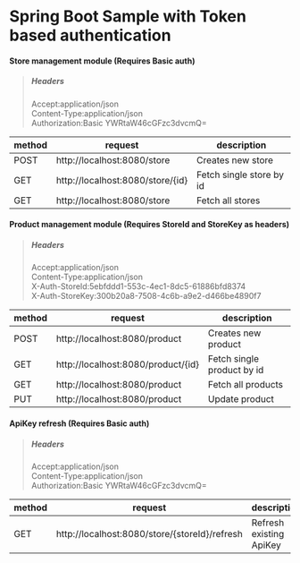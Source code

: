 
# Spring Boot Sample with Token based authentication    

  #### Store management module   (Requires Basic auth)
    
>##### Headers
>   Accept:application/json   
>   Content-Type:application/json   
>   Authorization:Basic YWRtaW46cGFzc3dvcmQ= 

| method   | request                              | description                  |  
|--------  |----------------------------------    |--------------------------    |  
| POST     | http://localhost:8080/store          | Creates new store            |  
| GET      | http://localhost:8080/store/{id}     | Fetch single store by id     |  
| GET      | http://localhost:8080/store     | Fetch all stores             |  
  


  #### Product management module  (Requires StoreId and StoreKey as headers)  
  
>##### Headers  
>   Accept:application/json  
>   Content-Type:application/json  
>   X-Auth-StoreId:5ebfddd1-553c-4ec1-8dc5-61886bfd8374  
>   X-Auth-StoreKey:300b20a8-7508-4c6b-a9e2-d466be4890f7

  
  
| method   | request                              | description                  |  
|--------  |----------------------------------    |--------------------------    |  
| POST     | http://localhost:8080/product          | Creates new product            |  
| GET      | http://localhost:8080/product/{id}     | Fetch single product by id     |  
| GET      | http://localhost:8080/product     | Fetch all products             |
| PUT      | http://localhost:8080/product     | Update product             |



  #### ApiKey refresh  (Requires Basic auth)
  
>##### Headers  
>   Accept:application/json  
>   Content-Type:application/json  
>   Authorization:Basic YWRtaW46cGFzc3dvcmQ= 

  
  
| method   | request                              | description                  |  
|--------  |----------------------------------    |--------------------------    |   
| GET      | http://localhost:8080/store/{storeId}/refresh     | Refresh existing ApiKey     | 
